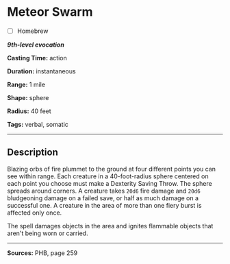 # Meteor Swarm

- [ ] Homebrew

***9th-level evocation***

**Casting Time:** action

**Duration:** instantaneous

**Range:** 1 mile

**Shape:** sphere

**Radius:** 40 feet

**Tags:** verbal, somatic

---

## Description
Blazing orbs of fire plummet to the ground at four different points you can see within range.
Each creature in a 40-foot-radius sphere centered on each point you choose must make a Dexterity Saving Throw.
The sphere spreads around corners.
A creature takes `20d6` fire damage and `20d6` bludgeoning damage on a failed save, or half as much damage on a successful one.
A creature in the area of more than one fiery burst is affected only once.

The spell damages objects in the area and ignites flammable objects that aren't being worn or carried.

---

**Sources:** PHB, page 259
